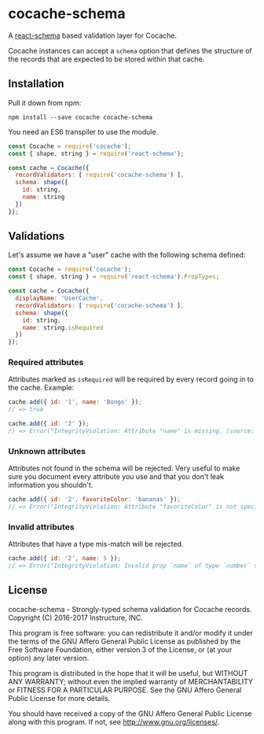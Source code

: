 # cocache-schema

A [react-schema](https://github.com/philcockfield/react-schema) based validation layer for Cocache.

Cocache instances can accept a `schema` option that defines the structure of
the records that are expected to be stored within that cache.

## Installation

Pull it down from npm:

```shell
npm install --save cocache cocache-schema
```

You need an ES6 transpiler to use the module.

```javascript
const Cocache = require('cocache');
const { shape, string } = require('react-schema');

const cache = Cocache({
  recordValidators: [ require('cocache-schema') ],
  schema: shape({
    id: string,
    name: string
  })
});
```

## Validations

Let's assume we have a "user" cache with the following schema defined:

```javascript
const Cocache = require('cocache');
const { shape, string } = require('react-schema').PropTypes;

const cache = Cocache({
  displayName: 'UserCache',
  recordValidators: [ require('cocache-schema') ],
  schema: shape({
    id: string,
    name: string.isRequired
  })
});
```

### Required attributes

Attributes marked as `isRequired` will be required by every record going in to
the cache. Example:

```javascript
cache.add({ id: '1', name: 'Bongo' });
// => true

cache.add({ id: '2' });
// => Error("IntegrityViolation: Attribute "name" is missing. (source: Cocache[UserCache])")
```

### Unknown attributes

Attributes not found in the schema will be rejected. Very useful to make sure
you document every attribute you use and that you don't leak information you
shouldn't.

```javascript
cache.add({ id: '2', favoriteColor: 'bananas' });
// => Error("IntegrityViolation: Attribute "favoriteColor" is not specified in the schema. (source: Cocache[UserCache])")
```

### Invalid attributes

Attributes that have a type mis-match will be rejected.

```javascript
cache.add({ id: '2', name: 5 });
// => Error("IntegrityViolation: Invalid prop `name` of type `number` supplied to `UserCache`, expected `string`. (source: Cocache[UserCache])")
```

## License

cocache-schema - Strongly-typed schema validation for Cocache records.
Copyright (C) 2016-2017 Instructure, INC.

This program is free software: you can redistribute it and/or modify
it under the terms of the GNU Affero General Public License as
published by the Free Software Foundation, either version 3 of the
License, or (at your option) any later version.

This program is distributed in the hope that it will be useful,
but WITHOUT ANY WARRANTY; without even the implied warranty of
MERCHANTABILITY or FITNESS FOR A PARTICULAR PURPOSE.  See the
GNU Affero General Public License for more details.

You should have received a copy of the GNU Affero General Public License
along with this program.  If not, see <http://www.gnu.org/licenses/>.